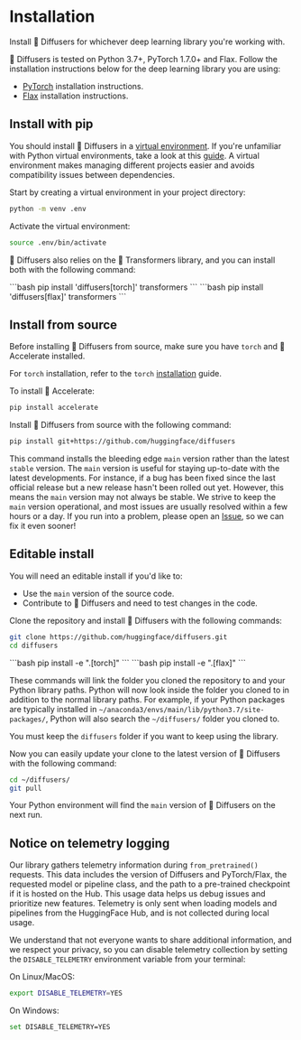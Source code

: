 <!--Copyright 2023 The HuggingFace Team. All rights reserved.

Licensed under the Apache License, Version 2.0 (the "License"); you may not use this file except in compliance with
the License. You may obtain a copy of the License at

http://www.apache.org/licenses/LICENSE-2.0

Unless required by applicable law or agreed to in writing, software distributed under the License is distributed on
an "AS IS" BASIS, WITHOUT WARRANTIES OR CONDITIONS OF ANY KIND, either express or implied. See the License for the
specific language governing permissions and limitations under the License.
-->

# Installation

Install 🤗 Diffusers for whichever deep learning library you're working with.

🤗 Diffusers is tested on Python 3.7+, PyTorch 1.7.0+ and Flax. Follow the installation instructions below for the deep learning library you are using:

- [PyTorch](https://pytorch.org/get-started/locally/) installation instructions.
- [Flax](https://flax.readthedocs.io/en/latest/) installation instructions.

## Install with pip

You should install 🤗 Diffusers in a [virtual environment](https://docs.python.org/3/library/venv.html).
If you're unfamiliar with Python virtual environments, take a look at this [guide](https://packaging.python.org/guides/installing-using-pip-and-virtual-environments/).
A virtual environment makes managing different projects easier and avoids compatibility issues between dependencies.

Start by creating a virtual environment in your project directory:

```bash
python -m venv .env
```

Activate the virtual environment:

```bash
source .env/bin/activate
```

🤗 Diffusers also relies on the 🤗 Transformers library, and you can install both with the following command:

<frameworkcontent>
<pt>
```bash
pip install 'diffusers[torch]' transformers
```
</pt>
<jax>
```bash
pip install 'diffusers[flax]' transformers
```
</jax>
</frameworkcontent>

## Install from source

Before installing 🤗 Diffusers from source, make sure you have `torch` and 🤗 Accelerate installed.

For `torch` installation, refer to the `torch` [installation](https://pytorch.org/get-started/locally/#start-locally) guide.

To install 🤗 Accelerate:

```bash
pip install accelerate
```

Install 🤗 Diffusers from source with the following command:

```bash
pip install git+https://github.com/huggingface/diffusers
```

This command installs the bleeding edge `main` version rather than the latest `stable` version.
The `main` version is useful for staying up-to-date with the latest developments.
For instance, if a bug has been fixed since the last official release but a new release hasn't been rolled out yet.
However, this means the `main` version may not always be stable.
We strive to keep the `main` version operational, and most issues are usually resolved within a few hours or a day.
If you run into a problem, please open an [Issue](https://github.com/huggingface/diffusers/issues/new/choose), so we can fix it even sooner!

## Editable install

You will need an editable install if you'd like to:

* Use the `main` version of the source code.
* Contribute to 🤗 Diffusers and need to test changes in the code.

Clone the repository and install 🤗 Diffusers with the following commands:

```bash
git clone https://github.com/huggingface/diffusers.git
cd diffusers
```

<frameworkcontent>
<pt>
```bash
pip install -e ".[torch]"
```
</pt>
<jax>
```bash
pip install -e ".[flax]"
```
</jax>
</frameworkcontent>

These commands will link the folder you cloned the repository to and your Python library paths.
Python will now look inside the folder you cloned to in addition to the normal library paths.
For example, if your Python packages are typically installed in `~/anaconda3/envs/main/lib/python3.7/site-packages/`, Python will also search the `~/diffusers/` folder you cloned to.

<Tip warning={true}>

You must keep the `diffusers` folder if you want to keep using the library.

</Tip>

Now you can easily update your clone to the latest version of 🤗 Diffusers with the following command:

```bash
cd ~/diffusers/
git pull
```

Your Python environment will find the `main` version of 🤗 Diffusers on the next run.

## Notice on telemetry logging

Our library gathers telemetry information during `from_pretrained()` requests.
This data includes the version of Diffusers and PyTorch/Flax, the requested model or pipeline class,
and the path to a pre-trained checkpoint if it is hosted on the Hub.
This usage data helps us debug issues and prioritize new features.
Telemetry is only sent when loading models and pipelines from the HuggingFace Hub,
and is not collected during local usage.

We understand that not everyone wants to share additional information, and we respect your privacy,
so you can disable telemetry collection by setting the `DISABLE_TELEMETRY` environment variable from your terminal:

On Linux/MacOS:
```bash
export DISABLE_TELEMETRY=YES
```

On Windows:
```bash
set DISABLE_TELEMETRY=YES
```
